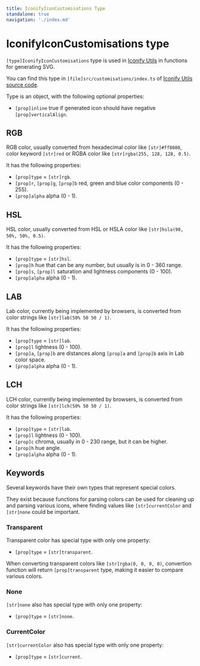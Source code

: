 ```yaml
title: IconifyIconCustomisations Type
standalone: true
navigation: './index.md'
```

# IconifyIconCustomisations type

`[type]IconifyIconCustomisations` type is used in [Iconify Utils](./index.md) in functions for generating SVG.

You can find this type in `[file]src/customisations/index.ts` of [Iconify Utils source code](https://github.com/iconify/iconify/tree/master/packages/utils).

Type is an object, with the following optional properties:

- `[prop]inline` true if generated icon should have negative `[prop]verticalAlign`.

## RGB

RGB color, usually converted from hexadecimal color like `[str]#ff8080`, color keyword `[str]red` or RGBA color like `[str]rgba(255, 128, 128, 0.5)`.

It has the following properties:

- `[prop]type` = `[str]rgb`.
- `[prop]r`, `[prop]g`, `[prop]b` red, green and blue color components (0 - 255).
- `[prop]alpha` alpha (0 - 1).

## HSL

HSL color, usually converted from HSL or HSLA color like `[str]hsla(90, 50%, 50%, 0.5)`.

It has the following properties:

- `[prop]type` = `[str]hsl`.
- `[prop]h` hue that can be any number, but usually is in 0 - 360 range.
- `[prop]s`, `[prop]l` saturation and lightness components (0 - 100).
- `[prop]alpha` alpha (0 - 1).

## LAB

Lab color, currently being implemented by browsers, is converted from color strings like `[str]lab(50% 50 50 / 1)`.

It has the following properties:

- `[prop]type` = `[str]lab`.
- `[prop]l` lightness (0 - 100).
- `[prop]a`, `[prop]b` are distances along `[prop]a` and `[prop]b` axis in Lab color space.
- `[prop]alpha` alpha (0 - 1).

## LCH

LCH color, currently being implemented by browsers, is converted from color strings like `[str]lch(50% 50 50 / 1)`.

It has the following properties:

- `[prop]type` = `[str]lab`.
- `[prop]l` lightness (0 - 100).
- `[prop]c` chroma, usually in 0 - 230 range, but it can be higher.
- `[prop]h` hue angle.
- `[prop]alpha` alpha (0 - 1).

## Keywords

Several keywords have their own types that represent special colors.

They exist because functions for parsing colors can be used for cleaning up and parsing various icons, where finding values like `[str]currentColor` and `[str]none` could be important.

### Transparent

Transparent color has special type with only one property:

- `[prop]type` = `[str]transparent`.

When converting transparent colors like `[str]rgba(0, 0, 0, 0)`, convertion function will return `[prop]transparent` type, making it easier to compare various colors.

### None

`[str]none` also has special type with only one property:

- `[prop]type` = `[str]none`.

### CurrentColor

`[str]currentColor` also has special type with only one property:

- `[prop]type` = `[str]current`.
